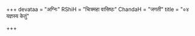 +++
devataa = "अग्निः"
RShiH = "चित्रमहा वासिष्ठः"
ChandaH = "जगती"
title = "०४ यज्ञस्य केतुं"

+++
